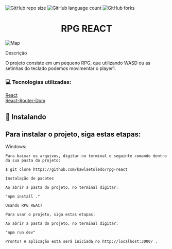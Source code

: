 ![GitHub repo size](https://img.shields.io/github/repo-size/kawlaetoledo/rpg-react?style=for-the-badge)
![GitHub language count](https://img.shields.io/github/languages/count/kawlaetoledo/rpg-react?style=for-the-badge)
![GitHub forks](https://img.shields.io/github/forks/kawlaetoledo/rpg-react?style=for-the-badge)


<h1 text align="center">RPG REACT</h1>
<img src="assets\img\map.png" alt="Map">

Descrição
<p>O projeto consiste em um pequeno RPG, que utilizando WASD ou as setinhas do teclado podemos movimentar o player1.</p>

<h3>💻 Tecnologias utilizadas:</h3>

[React](https://pt-br.reactjs.org/docs/getting-started.html)<br/>
[React-Router-Dom](https://reactrouter.com/)<br/>


## 🚀 Instalando <RPG REACT>

##  Para instalar o projeto, siga estas etapas:

Windows:
```
Para baixar os arquivos, digitar no terminal o seguinte comando dentro da sua pasta do projeto:
 
$ git clone https://github.com/kawlaetoledo/rpg-react
 
Instalação de pacotes

Ao abrir a pasta do projeto, no terminal digitar:
 
"npm install ." 

Usando RPG REACT

Para usar o projeto, siga estas etapas:

Ao abrir a pasta do projeto, no terminal digitar:

"npm run dev" 
  
Pronto! A aplicação está será iniciada no http://localhost:3000/ .
 ```
 
 
